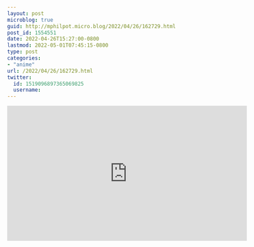 ```yaml
---
layout: post
microblog: true
guid: http://mphilpot.micro.blog/2022/04/26/162729.html
post_id: 1554551
date: 2022-04-26T15:27:00-0800
lastmod: 2022-05-01T07:45:15-0800
type: post
categories:
- "anime"
url: /2022/04/26/162729.html
twitter:
  id: 1519096897365069825
  username: 
---
```

<iframe width="560" height="315" src="https://www.youtube.com/embed/N-bdKXQcGiM" title="YouTube video player" frameborder="0" allow="accelerometer; autoplay; clipboard-write; encrypted-media; gyroscope; picture-in-picture" allowfullscreen></iframe>
